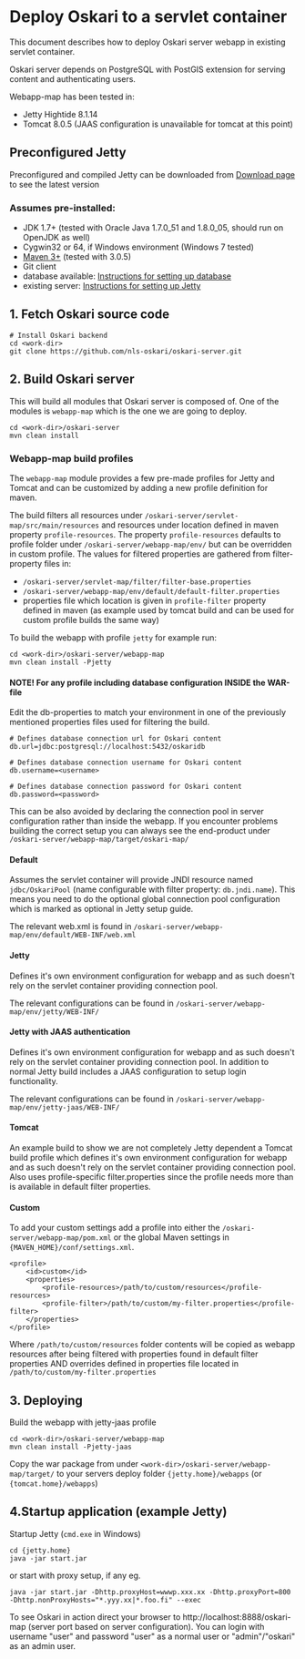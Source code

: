 # Deploy Oskari to a servlet container

This document describes how to deploy Oskari server webapp in existing servlet container.

Oskari server depends on PostgreSQL with PostGIS extension for serving content and authenticating users.

Webapp-map has been tested in:

 * Jetty Hightide 8.1.14
 * Tomcat 8.0.5 (JAAS configuration is unavailable for tomcat at this point)

## Preconfigured Jetty

Preconfigured and compiled Jetty can be downloaded from [Download page](/download) to see the latest version

### Assumes pre-installed:

* JDK 1.7+ (tested with Oracle Java 1.7.0_51 and 1.8.0_05, should run on OpenJDK as well)
* Cygwin32 or 64, if Windows environment (Windows 7 tested)
* [Maven 3+](http://maven.apache.org/) (tested with 3.0.5)
* Git client
* database available: [Instructions for setting up database](/documentation/backend/setup-database)
* existing server: [Instructions for setting up Jetty](/documentation/backend/setup-jetty)

## 1. Fetch Oskari source code

    # Install Oskari backend
    cd <work-dir>
    git clone https://github.com/nls-oskari/oskari-server.git

## 2. Build Oskari server

This will build all modules that Oskari server is composed of.
One of the modules is `webapp-map` which is the one we are going to deploy.

    cd <work-dir>/oskari-server
    mvn clean install

### Webapp-map build profiles

The `webapp-map` module provides a few pre-made profiles for Jetty and Tomcat and can be customized by adding a new profile definition for maven.

The build filters all resources under `/oskari-server/servlet-map/src/main/resources` and resources under location defined in maven property `profile-resources`.
The property `profile-resources` defaults to profile folder under `/oskari-server/webapp-map/env/` but can be overridden in custom profile.
The values for filtered properties are gathered from filter-property files in:

* `/oskari-server/servlet-map/filter/filter-base.properties`
* `/oskari-server/webapp-map/env/default/default-filter.properties`
* properties file which location is given in `profile-filter` property defined in maven (as example used by tomcat build and can be used for custom profile builds the same way)

To build the webapp with profile `jetty` for example run:

    cd <work-dir>/oskari-server/webapp-map
    mvn clean install -Pjetty

#### NOTE! For any profile including database configuration INSIDE the WAR-file

Edit the db-properties to match your environment in one of the previously mentioned properties files used for filtering the build.

    # Defines database connection url for Oskari content
    db.url=jdbc:postgresql://localhost:5432/oskaridb

    # Defines database connection username for Oskari content
    db.username=<username>

    # Defines database connection password for Oskari content
    db.password=<password>

This can be also avoided by declaring the connection pool in server configuration rather than inside the webapp.
If you encounter problems building the correct setup you can always see the end-product under `/oskari-server/webapp-map/target/oskari-map/`

#### Default

Assumes the servlet container will provide JNDI resource named `jdbc/OskariPool` (name configurable with filter property: `db.jndi.name`).
This means you need to do the optional global connection pool configuration which is marked as optional in Jetty setup guide.

The relevant web.xml is found in `/oskari-server/webapp-map/env/default/WEB-INF/web.xml`

#### Jetty

Defines it's own environment configuration for webapp and as such doesn't rely on the servlet container providing connection pool.

The relevant configurations can be found in `/oskari-server/webapp-map/env/jetty/WEB-INF/`

#### Jetty with JAAS authentication

Defines it's own environment configuration for webapp and as such doesn't rely on the servlet container providing connection pool.
In addition to normal Jetty build includes a JAAS configuration to setup login functionality.

The relevant configurations can be found in `/oskari-server/webapp-map/env/jetty-jaas/WEB-INF/`

#### Tomcat

An example build to show we are not completely Jetty dependent a Tomcat build profile which defines it's own environment configuration for webapp
 and as such doesn't rely on the servlet container providing connection pool. Also uses profile-specific filter.properties since the profile needs more
 than is available in default filter properties.

#### Custom

To add your custom settings add a profile into either the `/oskari-server/webapp-map/pom.xml` or the global Maven settings in `{MAVEN_HOME}/conf/settings.xml`.

    <profile>
        <id>custom</id>
        <properties>
            <profile-resources>/path/to/custom/resources</profile-resources>
            <profile-filter>/path/to/custom/my-filter.properties</profile-filter>
        </properties>
    </profile>

Where `/path/to/custom/resources` folder contents will be copied as webapp resources after being filtered with properties found in default filter properties AND overrides
defined in properties file located in `/path/to/custom/my-filter.properties`

## 3. Deploying

Build the webapp with jetty-jaas profile

    cd <work-dir>/oskari-server/webapp-map
    mvn clean install -Pjetty-jaas

Copy the war package from under `<work-dir>/oskari-server/webapp-map/target/` to your servers deploy folder `{jetty.home}/webapps` (or `{tomcat.home}/webapps`)

## 4.Startup application (example Jetty)

Startup Jetty  (`cmd.exe` in Windows)

    cd {jetty.home}
    java -jar start.jar

or start with proxy setup, if any  eg.

    java -jar start.jar -Dhttp.proxyHost=wwwp.xxx.xx -Dhttp.proxyPort=800 -Dhttp.nonProxyHosts="*.yyy.xx|*.foo.fi" --exec

To see Oskari in action direct your browser to http://localhost:8888/oskari-map (server port based on server configuration).
You can login with username "user" and password "user" as a normal user or "admin"/"oskari" as an admin user.
